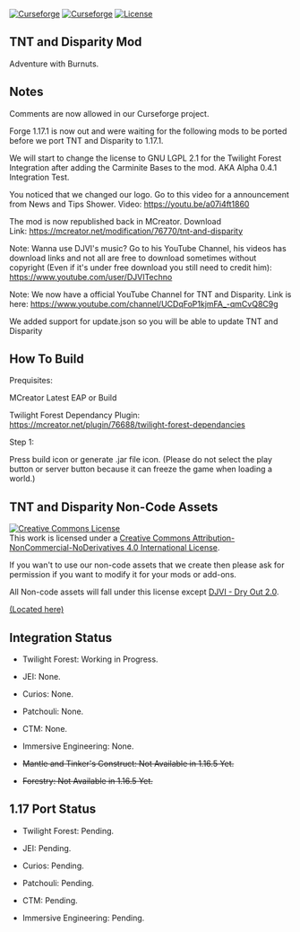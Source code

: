 [![Curseforge](http://cf.way2muchnoise.eu/full_tnt-and-disparity_downloads.svg)](https://minecraft.curseforge.com/projects/tnt-and-disparity) [![Curseforge](http://cf.way2muchnoise.eu/versions/For%20MC_tnt-and-disparity_all.svg)](https://minecraft.curseforge.com/projects/tnt-and-disparity) [![License](https://img.shields.io/badge/License-GNU-blue.svg?style=flat-square)](https://opensource.org/licenses/GPL-3.0)
## TNT and Disparity Mod

Adventure with Burnuts.

## Notes

Comments are now allowed in our Curseforge project.

Forge 1.17.1 is now out and were waiting for the following mods to be ported before we port TNT and Disparity to 1.17.1.

We will start to change the license to GNU LGPL 2.1 for the Twilight Forest Integration after adding the Carminite Bases to the mod. AKA Alpha 0.4.1 Integration Test.

You noticed that we changed our logo. Go to this video for a announcement from News and Tips Shower. Video: https://youtu.be/a07i4ft1860

The mod is now republished back in MCreator. Download Link: https://mcreator.net/modification/76770/tnt-and-disparity

Note: Wanna use DJVI's music? Go to his YouTube Channel, his videos has download links and not all are free to download sometimes without copyright (Even if it's under free download you still need to credit him): https://www.youtube.com/user/DJVITechno

Note: We now have a official YouTube Channel for TNT and Disparity. Link is here: https://www.youtube.com/channel/UCDqFoP1kjmFA_-qmCvQ8C9g

We added support for update.json so you will be able to update TNT and Disparity

## How To Build

Prequisites:

MCreator Latest EAP or Build

Twilight Forest Dependancy Plugin: https://mcreator.net/plugin/76688/twilight-forest-dependancies

Step 1:

Press build icon or generate .jar file icon. (Please do not select the play button or server button because it can freeze the game when loading a world.)

## TNT and Disparity Non-Code Assets
<a rel="license" href="http://creativecommons.org/licenses/by-nc-nd/4.0/"><img alt="Creative Commons License" style="border-width:0" src="https://i.creativecommons.org/l/by-nc-nd/4.0/88x31.png" /></a><br />This work is licensed under a <a rel="license" href="http://creativecommons.org/licenses/by-nc-nd/4.0/">Creative Commons Attribution-NonCommercial-NoDerivatives 4.0 International License</a>.

If you wan't to use our non-code assets that we create then please ask for permission if you want to modify it for your mods or add-ons.

All Non-code assets will fall under this license except [DJVI - Dry Out 2.0](https://github.com/Team-Burnuts/BurnutsPlusTNTandDisparityMod/blob/master/src/main/resources/assets/tnt_and_disparity/sounds/djvi-dry-out-2.0-mp3.ogg).

[(Located here)](src/main/resources/assets)

## Integration Status

- Twilight Forest: Working in Progress.

- JEI: None.

- Curios: None.

- Patchouli: None.

- CTM: None.

- Immersive Engineering: None.

- ~~Mantle and Tinker's Construct: Not Available in 1.16.5 Yet.~~

- ~~Forestry: Not Available in 1.16.5 Yet.~~

## 1.17 Port Status

- Twilight Forest: Pending.

- JEI: Pending.

- Curios: Pending.

- Patchouli: Pending.

- CTM: Pending.

- Immersive Engineering: Pending.
